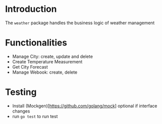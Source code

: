 # Introduction

The `weather` package handles the business logic of weather management

# Functionalities

- Manage City: create, update and delete
- Create Temperature Measurement
- Get City Forecast
- Manage Webook: create, delete

# Testing

- Install (Mockgen)[https://github.com/golang/mock] optional if interface changes
- run `go test` to run test
